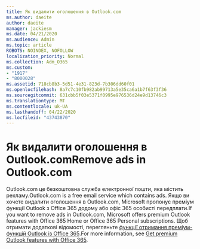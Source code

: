 ```yaml
---
title: Як видалити оголошення в Outlook.com
ms.author: daeite
author: daeite
manager: jackiesm
ms.date: 04/21/2020
ms.audience: Admin
ms.topic: article
ROBOTS: NOINDEX, NOFOLLOW
localization_priority: Normal
ms.collection: Adm_O365
ms.custom:
- "1917"
- "8000028"
ms.assetid: 718cb8b3-5d51-4e31-823d-7b306dd60f01
ms.openlocfilehash: 8a7c7c10fb982ab99713a5e35ca6a1b7f63f3f36
ms.sourcegitcommit: 631cbb5f03e5371f0995e976536d24e9d13746c3
ms.translationtype: MT
ms.contentlocale: uk-UA
ms.lasthandoff: 04/22/2020
ms.locfileid: "43743870"
---
```

# <a name="remove-ads-in-outlookcom"></a><span data-ttu-id="6b4d0-102">Як видалити оголошення в Outlook.com</span><span class="sxs-lookup"><span data-stu-id="6b4d0-102">Remove ads in Outlook.com</span></span>

<span data-ttu-id="6b4d0-103">Outlook.com це безкоштовна служба електронної пошти, яка містить рекламу.</span><span class="sxs-lookup"><span data-stu-id="6b4d0-103">Outlook.com is a free email service which contains ads.</span></span> <span data-ttu-id="6b4d0-104">Якщо ви хочете видалити оголошення в Outlook.com, Microsoft пропонує преміум функції Outlook з Office 365 додому або офіс 365 особисті передплати.</span><span class="sxs-lookup"><span data-stu-id="6b4d0-104">If you want to remove ads in Outlook.com, Microsoft offers premium Outlook features with Office 365 Home or Office 365 Personal subscriptions.</span></span> <span data-ttu-id="6b4d0-105">Щоб отримати додаткові відомості, перегляньте [функції отримання преміум-функцій Outlook із Office 365](https://go.microsoft.com/fwlink/?linkid=872181).</span><span class="sxs-lookup"><span data-stu-id="6b4d0-105">For more information, see [Get premium Outlook features with Office 365](https://go.microsoft.com/fwlink/?linkid=872181).</span></span>